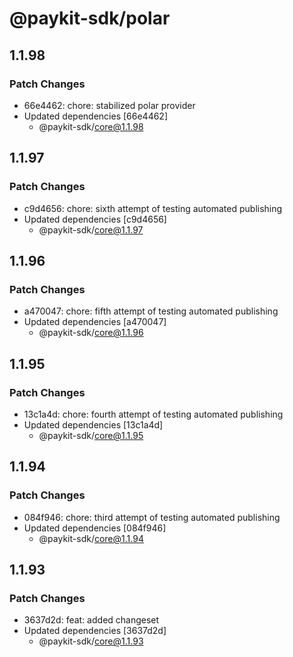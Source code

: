 # @paykit-sdk/polar

## 1.1.98

### Patch Changes

- 66e4462: chore: stabilized polar provider
- Updated dependencies [66e4462]
  - @paykit-sdk/core@1.1.98

## 1.1.97

### Patch Changes

- c9d4656: chore: sixth attempt of testing automated publishing
- Updated dependencies [c9d4656]
  - @paykit-sdk/core@1.1.97

## 1.1.96

### Patch Changes

- a470047: chore: fifth attempt of testing automated publishing
- Updated dependencies [a470047]
  - @paykit-sdk/core@1.1.96

## 1.1.95

### Patch Changes

- 13c1a4d: chore: fourth attempt of testing automated publishing
- Updated dependencies [13c1a4d]
  - @paykit-sdk/core@1.1.95

## 1.1.94

### Patch Changes

- 084f946: chore: third attempt of testing automated publishing
- Updated dependencies [084f946]
  - @paykit-sdk/core@1.1.94

## 1.1.93

### Patch Changes

- 3637d2d: feat: added changeset
- Updated dependencies [3637d2d]
  - @paykit-sdk/core@1.1.93
